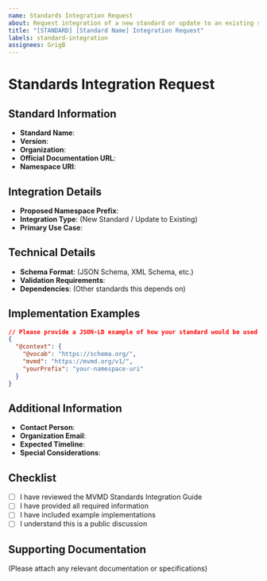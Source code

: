 ```yaml
---
name: Standards Integration Request
about: Request integration of a new standard or update to an existing standard
title: "[STANDARD] [Standard Name] Integration Request"
labels: standard-integration
assignees: GrigB
---
```


# Standards Integration Request

## Standard Information
- **Standard Name**: 
- **Version**: 
- **Organization**: 
- **Official Documentation URL**: 
- **Namespace URI**: 

## Integration Details
- **Proposed Namespace Prefix**: 
- **Integration Type**: (New Standard / Update to Existing)
- **Primary Use Case**: 

## Technical Details
- **Schema Format**: (JSON Schema, XML Schema, etc.)
- **Validation Requirements**: 
- **Dependencies**: (Other standards this depends on)

## Implementation Examples
```json
// Please provide a JSON-LD example of how your standard would be used within MVMD
{
  "@context": {
    "@vocab": "https://schema.org/",
    "mvmd": "https://mvmd.org/v1/",
    "yourPrefix": "your-namespace-uri"
  }
}
```

## Additional Information
- **Contact Person**: 
- **Organization Email**: 
- **Expected Timeline**: 
- **Special Considerations**: 

## Checklist
- [ ] I have reviewed the MVMD Standards Integration Guide
- [ ] I have provided all required information
- [ ] I have included example implementations
- [ ] I understand this is a public discussion

## Supporting Documentation
(Please attach any relevant documentation or specifications) 